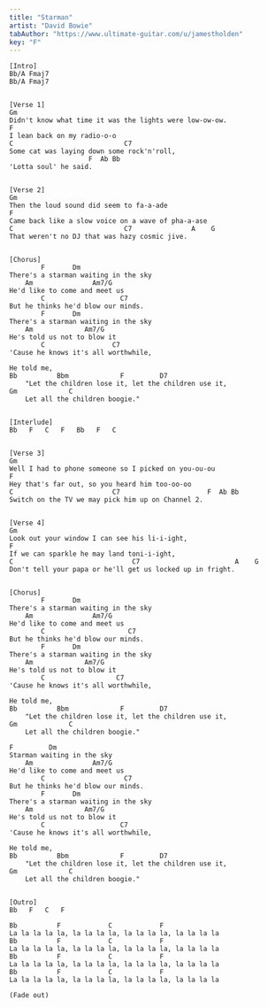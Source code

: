 ```yaml
---
title: "Starman"
artist: "David Bowie"
tabAuthor: "https://www.ultimate-guitar.com/u/jamestholden"
key: "F"
---
```

    [Intro]
    Bb/A Fmaj7
    Bb/A Fmaj7


    [Verse 1]
    Gm
    Didn't know what time it was the lights were low-ow-ow.
    F
    I lean back on my radio-o-o
    C                            C7
    Some cat was laying down some rock'n'roll,
                        F  Ab Bb
    'Lotta soul' he said.


    [Verse 2]
    Gm
    Then the loud sound did seem to fa-a-ade
    F
    Came back like a slow voice on a wave of pha-a-ase
    C                            C7               A    G
    That weren't no DJ that was hazy cosmic jive.


    [Chorus]
            F       Dm
    There's a starman waiting in the sky
        Am               Am7/G
    He'd like to come and meet us
            C                   C7
    But he thinks he'd blow our minds.
            F       Dm
    There's a starman waiting in the sky
        Am             Am7/G
    He's told us not to blow it
            C                 C7
    'Cause he knows it's all worthwhile,

    He told me,
    Bb          Bbm             F         D7
        "Let the children lose it, let the children use it,
    Gm             C
        Let all the children boogie."


    [Interlude]
    Bb   F   C   F   Bb   F   C


    [Verse 3]
    Gm
    Well I had to phone someone so I picked on you-ou-ou
    F
    Hey that's far out, so you heard him too-oo-oo
    C                         C7                      F  Ab Bb
    Switch on the TV we may pick him up on Channel 2.


    [Verse 4]
    Gm
    Look out your window I can see his li-i-ight,
    F
    If we can sparkle he may land toni-i-ight,
    C                              C7                        A    G
    Don't tell your papa or he'll get us locked up in fright.


    [Chorus]
            F       Dm
    There's a starman waiting in the sky
        Am               Am7/G
    He'd like to come and meet us
            C                     C7
    But he thinks he'd blow our minds.
            F       Dm
    There's a starman waiting in the sky
        Am             Am7/G
    He's told us not to blow it
            C                  C7
    'Cause he knows it's all worthwhile,

    He told me,
    Bb          Bbm             F         D7
        "Let the children lose it, let the children use it,
    Gm             C
        Let all the children boogie."

    F         Dm
    Starman waiting in the sky
        Am               Am7/G
    He'd like to come and meet us
            C                    C7
    But he thinks he'd blow our minds.
            F       Dm
    There's a starman waiting in the sky
        Am             Am7/G
    He's told us not to blow it
            C                   C7
    'Cause he knows it's all worthwhile,

    He told me,
    Bb          Bbm             F         D7
        "Let the children lose it, let the children use it,
    Gm             C
        Let all the children boogie."


    [Outro]
    Bb   F   C   F

    Bb          F            C            F
    La la la la la, la la la la, la la la la, la la la la
    Bb          F            C            F
    La la la la la, la la la la, la la la la, la la la la
    Bb          F            C            F
    La la la la la, la la la la, la la la la, la la la la
    Bb          F            C            F
    La la la la la, la la la la, la la la la, la la la la

    (Fade out)
